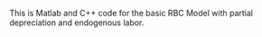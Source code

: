 This is Matlab and C++ code for the basic RBC Model with partial depreciation and endogenous labor.
